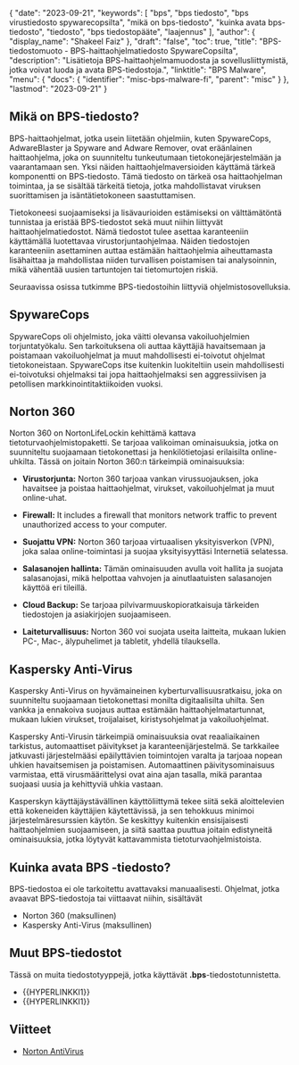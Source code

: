 {
  "date": "2023-09-21",
  "keywords": [
"bps",
"bps tiedosto",
"bps virustiedosto spywarecopsilta",
"mikä on bps-tiedosto",
"kuinka avata bps-tiedosto",
"tiedosto",
"bps tiedostopääte",
"laajennus"
],
  "author": {
    "display_name": "Shakeel Faiz"
},
  "draft": "false",
  "toc": true,
  "title": "BPS-tiedostomuoto - BPS-haittaohjelmatiedosto SpywareCopsilta",
  "description": "Lisätietoja BPS-haittaohjelmamuodosta ja sovellusliittymistä, jotka voivat luoda ja avata BPS-tiedostoja.",
  "linktitle": "BPS Malware",
  "menu": {
    "docs": {
      "identifier": "misc-bps-malware-fi",
      "parent": "misc"
}
},
  "lastmod": "2023-09-21"
}

## Mikä on BPS-tiedosto?

BPS-haittaohjelmat, jotka usein liitetään ohjelmiin, kuten SpywareCops, AdwareBlaster ja Spyware and Adware Remover, ovat eräänlainen haittaohjelma, joka on suunniteltu tunkeutumaan tietokonejärjestelmään ja vaarantamaan sen. Yksi näiden haittaohjelmaversioiden käyttämä tärkeä komponentti on BPS-tiedosto. Tämä tiedosto on tärkeä osa haittaohjelman toimintaa, ja se sisältää tärkeitä tietoja, jotka mahdollistavat viruksen suorittamisen ja isäntätietokoneen saastuttamisen.

Tietokoneesi suojaamiseksi ja lisävaurioiden estämiseksi on välttämätöntä tunnistaa ja eristää BPS-tiedostot sekä muut niihin liittyvät haittaohjelmatiedostot. Nämä tiedostot tulee asettaa karanteeniin käyttämällä luotettavaa virustorjuntaohjelmaa. Näiden tiedostojen karanteeniin asettaminen auttaa estämään haittaohjelmia aiheuttamasta lisähaittaa ja mahdollistaa niiden turvallisen poistamisen tai analysoinnin, mikä vähentää uusien tartuntojen tai tietomurtojen riskiä.

Seuraavissa osissa tutkimme BPS-tiedostoihin liittyviä ohjelmistosovelluksia.

## SpywareCops

SpywareCops oli ohjelmisto, joka väitti olevansa vakoiluohjelmien torjuntatyökalu. Sen tarkoituksena oli auttaa käyttäjiä havaitsemaan ja poistamaan vakoiluohjelmat ja muut mahdollisesti ei-toivotut ohjelmat tietokoneistaan. SpywareCops itse kuitenkin luokiteltiin usein mahdollisesti ei-toivotuksi ohjelmaksi tai jopa haittaohjelmaksi sen aggressiivisen ja petollisen markkinointitaktiikoiden vuoksi.

## Norton 360

Norton 360 on NortonLifeLockin kehittämä kattava tietoturvaohjelmistopaketti. Se tarjoaa valikoiman ominaisuuksia, jotka on suunniteltu suojaamaan tietokonettasi ja henkilötietojasi erilaisilta online-uhkilta. Tässä on joitain Norton 360:n tärkeimpiä ominaisuuksia:

- **Virustorjunta:** Norton 360 tarjoaa vankan virussuojauksen, joka havaitsee ja poistaa haittaohjelmat, virukset, vakoiluohjelmat ja muut online-uhat.

- **Firewall:** It includes a firewall that monitors network traffic to prevent unauthorized access to your computer.

- **Suojattu VPN:** Norton 360 tarjoaa virtuaalisen yksityisverkon (VPN), joka salaa online-toimintasi ja suojaa yksityisyyttäsi Internetiä selatessa.

- **Salasanojen hallinta:** Tämän ominaisuuden avulla voit hallita ja suojata salasanojasi, mikä helpottaa vahvojen ja ainutlaatuisten salasanojen käyttöä eri tileillä.

- **Cloud Backup:** Se tarjoaa pilvivarmuuskopioratkaisuja tärkeiden tiedostojen ja asiakirjojen suojaamiseen.

- **Laiteturvallisuus:** Norton 360 voi suojata useita laitteita, mukaan lukien PC-, Mac-, älypuhelimet ja tabletit, yhdellä tilauksella.

## Kaspersky Anti-Virus

Kaspersky Anti-Virus on hyvämaineinen kyberturvallisuusratkaisu, joka on suunniteltu suojaamaan tietokonettasi monilta digitaalisilta uhilta. Sen vankka ja ennakoiva suojaus auttaa estämään haittaohjelmatartunnat, mukaan lukien virukset, troijalaiset, kiristysohjelmat ja vakoiluohjelmat.

Kaspersky Anti-Virusin tärkeimpiä ominaisuuksia ovat reaaliaikainen tarkistus, automaattiset päivitykset ja karanteenijärjestelmä. Se tarkkailee jatkuvasti järjestelmääsi epäilyttävien toimintojen varalta ja tarjoaa nopean uhkien havaitsemisen ja poistamisen. Automaattinen päivitysominaisuus varmistaa, että virusmäärittelysi ovat aina ajan tasalla, mikä parantaa suojaasi uusia ja kehittyviä uhkia vastaan.

Kasperskyn käyttäjäystävällinen käyttöliittymä tekee siitä sekä aloittelevien että kokeneiden käyttäjien käytettävissä, ja sen tehokkuus minimoi järjestelmäresurssien käytön. Se keskittyy kuitenkin ensisijaisesti haittaohjelmien suojaamiseen, ja siitä saattaa puuttua joitain edistyneitä ominaisuuksia, jotka löytyvät kattavammista tietoturvaohjelmistoista.

## Kuinka avata BPS -tiedosto?

BPS-tiedostoa ei ole tarkoitettu avattavaksi manuaalisesti. Ohjelmat, jotka avaavat BPS-tiedostoja tai viittaavat niihin, sisältävät

- Norton 360 (maksullinen)
- Kaspersky Anti-Virus (maksullinen)

## Muut BPS-tiedostot

Tässä on muita tiedostotyyppejä, jotka käyttävät **.bps**-tiedostotunnistetta.

- {{HYPERLINKKI1}}
- {{HYPERLINKKI1}}

## Viitteet
* [Norton AntiVirus](https://en.wikipedia.org/wiki/Norton_AntiVirus)


